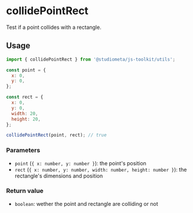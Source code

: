 # collidePointRect

Test if a point collides with a rectangle.

## Usage

```js twoslash
import { collidePointRect } from '@studiometa/js-toolkit/utils';

const point = {
  x: 0,
  y: 0,
};

const rect = {
  x: 0,
  y: 0,
  width: 20,
  height: 20,
};

collidePointRect(point, rect); // true
```

### Parameters

- `point` (`{ x: number, y: number }`): the point's position
- `rect` (`{ x: number, y: number, width: number, height: number }`): the rectangle's dimensions and position

### Return value

- `boolean`: wether the point and rectangle are colliding or not
